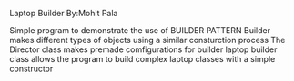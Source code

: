 Laptop Builder
By:Mohit Pala

Simple program to demonstrate the use of BUILDER PATTERN
Builder makes different types of objects using a similar consturction process
The Director class makes premade comfigurations for builder
laptop builder class allows the program to build complex laptop classes with a simple constructor
